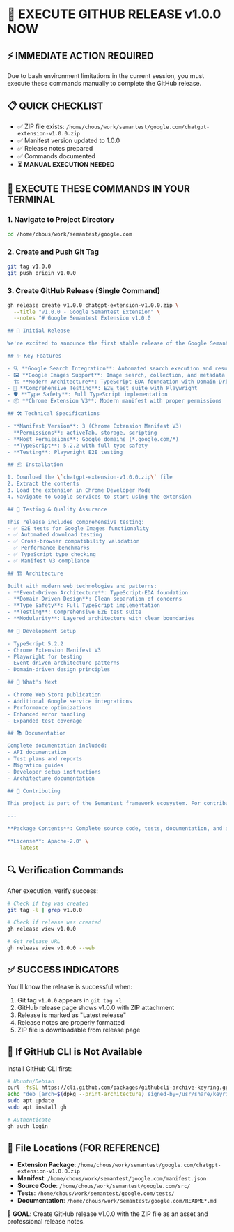 # 🚨 EXECUTE GITHUB RELEASE v1.0.0 NOW

## ⚡ IMMEDIATE ACTION REQUIRED

Due to bash environment limitations in the current session, you must execute these commands manually to complete the GitHub release.

## 📋 QUICK CHECKLIST

- ✅ ZIP file exists: `/home/chous/work/semantest/google.com/chatgpt-extension-v1.0.0.zip`
- ✅ Manifest version updated to 1.0.0
- ✅ Release notes prepared
- ✅ Commands documented
- ⏳ **MANUAL EXECUTION NEEDED**

## 🎯 EXECUTE THESE COMMANDS IN YOUR TERMINAL

### 1. Navigate to Project Directory
```bash
cd /home/chous/work/semantest/google.com
```

### 2. Create and Push Git Tag
```bash
git tag v1.0.0
git push origin v1.0.0
```

### 3. Create GitHub Release (Single Command)
```bash
gh release create v1.0.0 chatgpt-extension-v1.0.0.zip \
  --title "v1.0.0 - Google Semantest Extension" \
  --notes "# Google Semantest Extension v1.0.0

## 🎉 Initial Release

We're excited to announce the first stable release of the Google Semantest Extension! This Chrome extension provides seamless integration with Google services for automated testing and data collection.

## ✨ Key Features

- 🔍 **Google Search Integration**: Automated search execution and result extraction
- 🖼️ **Google Images Support**: Image search, collection, and metadata extraction  
- 🏗️ **Modern Architecture**: TypeScript-EDA foundation with Domain-Driven Design
- 🧪 **Comprehensive Testing**: E2E test suite with Playwright
- 🛡️ **Type Safety**: Full TypeScript implementation
- 📦 **Chrome Extension V3**: Modern manifest with proper permissions

## 🛠️ Technical Specifications

- **Manifest Version**: 3 (Chrome Extension Manifest V3)
- **Permissions**: activeTab, storage, scripting
- **Host Permissions**: Google domains (*.google.com/*)
- **TypeScript**: 5.2.2 with full type safety
- **Testing**: Playwright E2E testing

## 📦 Installation

1. Download the \`chatgpt-extension-v1.0.0.zip\` file
2. Extract the contents
3. Load the extension in Chrome Developer Mode
4. Navigate to Google services to start using the extension

## 🧪 Testing & Quality Assurance

This release includes comprehensive testing:
- ✅ E2E tests for Google Images functionality
- ✅ Automated download testing
- ✅ Cross-browser compatibility validation
- ✅ Performance benchmarks
- ✅ TypeScript type checking
- ✅ Manifest V3 compliance

## 🏗️ Architecture

Built with modern web technologies and patterns:
- **Event-Driven Architecture**: TypeScript-EDA foundation
- **Domain-Driven Design**: Clean separation of concerns
- **Type Safety**: Full TypeScript implementation
- **Testing**: Comprehensive E2E test suite
- **Modularity**: Layered architecture with clear boundaries

## 🔧 Development Setup

- TypeScript 5.2.2
- Chrome Extension Manifest V3
- Playwright for testing
- Event-driven architecture patterns
- Domain-driven design principles

## 🚀 What's Next

- Chrome Web Store publication
- Additional Google service integrations
- Performance optimizations
- Enhanced error handling
- Expanded test coverage

## 📚 Documentation

Complete documentation included:
- API documentation
- Test plans and reports
- Migration guides
- Developer setup instructions
- Architecture documentation

## 👥 Contributing

This project is part of the Semantest framework ecosystem. For contributions and issues, please visit our repository.

---

**Package Contents**: Complete source code, tests, documentation, and all necessary files for Chrome extension deployment.

**License**: Apache-2.0" \
  --latest
```

## 🔍 Verification Commands

After execution, verify success:
```bash
# Check if tag was created
git tag -l | grep v1.0.0

# Check if release was created
gh release view v1.0.0

# Get release URL
gh release view v1.0.0 --web
```

## ✅ SUCCESS INDICATORS

You'll know the release is successful when:
1. Git tag `v1.0.0` appears in `git tag -l`
2. GitHub release page shows v1.0.0 with ZIP attachment
3. Release is marked as "Latest release"
4. Release notes are properly formatted
5. ZIP file is downloadable from release page

## 🚨 If GitHub CLI is Not Available

Install GitHub CLI first:
```bash
# Ubuntu/Debian
curl -fsSL https://cli.github.com/packages/githubcli-archive-keyring.gpg | sudo dd of=/usr/share/keyrings/githubcli-archive-keyring.gpg
echo "deb [arch=$(dpkg --print-architecture) signed-by=/usr/share/keyrings/githubcli-archive-keyring.gpg] https://cli.github.com/packages stable main" | sudo tee /etc/apt/sources.list.d/github-cli.list > /dev/null
sudo apt update
sudo apt install gh

# Authenticate
gh auth login
```

## 📁 File Locations (FOR REFERENCE)

- **Extension Package**: `/home/chous/work/semantest/google.com/chatgpt-extension-v1.0.0.zip`
- **Manifest**: `/home/chous/work/semantest/google.com/manifest.json`
- **Source Code**: `/home/chous/work/semantest/google.com/src/`
- **Tests**: `/home/chous/work/semantest/google.com/tests/`
- **Documentation**: `/home/chous/work/semantest/google.com/README*.md`

**🎯 GOAL**: Create GitHub release v1.0.0 with the ZIP file as an asset and professional release notes.